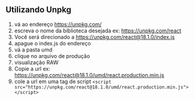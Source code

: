 ## Utilizando Unpkg

1. vá ao endereço https://unpkg.com/
2. escreva o nome da biblioteca desejada ex: https://unpkg.com/react
3. Você será direcionado a https://unpkg.com/react@18.1.0/index.js
4. apague o index.js do endereço
5. vá a pasta umd
6. clique no arquivo de produção
7. visualização RAW
8. Copie a url ex: https://unpkg.com/react@18.1.0/umd/react.production.min.js
9. cole a url em uma tag de script `<script src="https://unpkg.com/react@18.1.0/umd/react.production.min.js"></script>`

